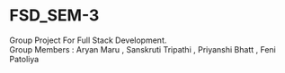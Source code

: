 # FSD_SEM-3
Group Project For Full Stack Development.
<br>
Group Members : Aryan Maru , Sanskruti Tripathi , Priyanshi Bhatt , Feni Patoliya